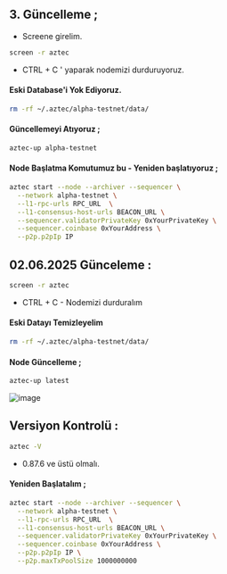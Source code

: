 ## 3. Güncelleme ; 

- Screene girelim.

```bash
screen -r aztec
```

- CTRL + C ' yaparak nodemizi durduruyoruz.

#### Eski Database'i Yok Ediyoruz.

```bash
rm -rf ~/.aztec/alpha-testnet/data/
```

#### Güncellemeyi Atıyoruz ; 

```bash
aztec-up alpha-testnet
```
#### Node Başlatma Komutumuz bu - Yeniden başlatıyoruz ; 

```bash
aztec start --node --archiver --sequencer \
  --network alpha-testnet \
  --l1-rpc-urls RPC_URL  \
  --l1-consensus-host-urls BEACON_URL \
  --sequencer.validatorPrivateKey 0xYourPrivateKey \
  --sequencer.coinbase 0xYourAddress \
  --p2p.p2pIp IP
```

## 02.06.2025 Günceleme : 

```bash
screen -r aztec
```
- CTRL + C - Nodemizi durduralım

#### Eski Datayı Temizleyelim 

```bash
rm -rf ~/.aztec/alpha-testnet/data/
```

#### Node Güncelleme ; 

```bash
aztec-up latest
```
![image](https://github.com/user-attachments/assets/0bdd9052-64cb-4909-bc6e-9100f5987b57)

## Versiyon Kontrolü : 

```bash
aztec -V
```

- 0.87.6 ve üstü olmalı.


#### Yeniden Başlatalım ; 

```bash
aztec start --node --archiver --sequencer \
  --network alpha-testnet \
  --l1-rpc-urls RPC_URL  \
  --l1-consensus-host-urls BEACON_URL \
  --sequencer.validatorPrivateKey 0xYourPrivateKey \
  --sequencer.coinbase 0xYourAddress \
  --p2p.p2pIp IP \
  --p2p.maxTxPoolSize 1000000000
```
